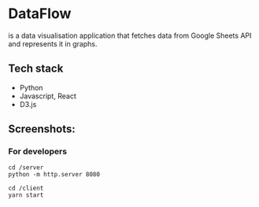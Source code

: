 # DataFlow
is a data visualisation application that fetches data from Google Sheets API and represents it in graphs.

## Tech stack
* Python
* Javascript, React
* D3.js

## Screenshots:

### For developers

```
cd /server
python -m http.server 8080
```

```
cd /client
yarn start
```
